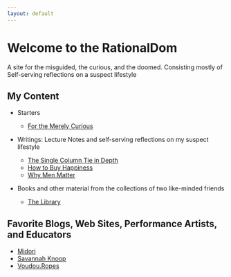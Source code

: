```yaml
---
layout: default
---
```


# Welcome to the RationalDom #

<p>A site for the misguided, the curious, and the doomed. Consisting mostly of Self-serving reflections on a suspect lifestyle</p>

## My Content


* Starters
  * [For the Merely Curious](https://rationaldom.com/start)

* Writings: Lecture Notes and self-serving reflections on my suspect lifestyle
  * [The Single Column Tie in Depth](https://rationaldom.com/private/notes_sct.html)
  * [How to Buy Happiness](https://rationaldaddy.com/2016/09/03/how-to-buy-happiness/)
  * [Why Men Matter](https://rationaldaddy.com/2016/12/13/why-men-matter/)


* Books and other material from the collections of two like-minded friends
    * [The Library](https://rationaldom.com/library)


## Favorite Blogs, Web Sites, Performance Artists, and Educators

* [Midori](http://www.ranshin.com)
* [Savannah Knoop](https://www.savannahknoop.net)
* [Voudou.Ropes](https://anastasiamif.wixsite.com/mysite)
